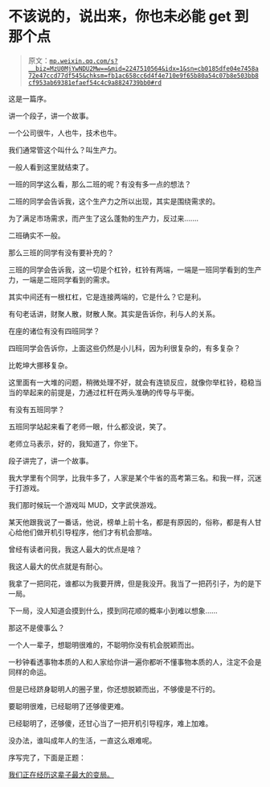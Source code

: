 # 不该说的，说出来，你也未必能 get 到那个点

> 原文：[`mp.weixin.qq.com/s?__biz=MzU0MjYwNDU2Mw==&mid=2247510564&idx=1&sn=cb0185dfe04e7458a72e47ccd77df545&chksm=fb1ac658cc6d4f4e710e9f65b80a54c07b8e503bb8cf953ab69381efaef54c4c9a8824739bb0#rd`](http://mp.weixin.qq.com/s?__biz=MzU0MjYwNDU2Mw==&mid=2247510564&idx=1&sn=cb0185dfe04e7458a72e47ccd77df545&chksm=fb1ac658cc6d4f4e710e9f65b80a54c07b8e503bb8cf953ab69381efaef54c4c9a8824739bb0#rd)

这是一篇序。

讲一个段子，讲一个故事。

一个公司很牛，人也牛，技术也牛。

我们通常管这个叫什么？叫生产力。

一般人看到这里就结束了。

一班的同学这么看，那么二班的呢？有没有多一点的想法？

二班的同学会告诉我，这个生产力之所以出现，其实是围绕需求的。

为了满足市场需求，而产生了这么蓬勃的生产力，反过来.......

二班确实不一般。

那么三班的同学有没有要补充的？

三班的同学会告诉我，这一切是个杠铃，杠铃有两端，一端是一班同学看到的生产力，一端是二班同学看到的需求。

其实中间还有一根杠杠，它是连接两端的，它是什么？它是利。

有句老话讲，财聚人散，财散人聚。其实是告诉你，利与人的关系。

在座的诸位有没有四班同学？

四班同学会告诉你，上面这些仍然是小儿科，因为利很复杂的，有多复杂？

比乾坤大挪移复杂。

这里面有一大堆的问题，稍微处理不好，就会有连锁反应，就像你举杠铃，稳稳当当的举起来的前提是，力通过杠杆在两头准确的传导与平衡。

有没有五班同学？

五班同学站起来看了老师一眼，什么都没说，笑了。

老师立马表示，好的，我知道了，你坐下。

段子讲完了，讲一个故事。

我大学里有个同学，比我牛多了，人家是某个牛省的高考第三名。和我一样，沉迷于打游戏。

我们那时候玩一个游戏叫 MUD，文字武侠游戏。

某天他跟我说了一番话，他说，榜单上前十名，都是有原因的，俗称，都是有人甘心给他们做开机引导程序，他们才有机会那啥。

曾经有读者问我，我这人最大的优点是啥？

我这人最大的优点就是有耐心。

我拿了一把同花，谁都以为我要开牌，但是我没开。我当了一把药引子，为的是下一局。

下一局，没人知道会摸到什么，摸到同花顺的概率小到难以想象......

那这不是傻事么？

一个人一辈子，想聪明很难的，不聪明你没有机会脱颖而出。

一秒钟看透事物本质的人和人家给你讲一遍你都听不懂事物本质的人，注定不会是同样的命运。

但是已经跻身聪明人的圈子里，你还想脱颖而出，不够傻是不行的。

要聪明很难，已经聪明了还够傻更难。

已经聪明了，还够傻，还甘心当了一把开机引导程序，难上加难。

没办法，谁叫成年人的生活，一直这么艰难呢。

序写完了，下面是正题：

[我们正在经历这辈子最大的变局。](http://mp.weixin.qq.com/s?__biz=Mzg4MTg2MzU3Mg==&mid=2247483916&idx=1&sn=b87bf615aaa5aa31c60b268b3f02274f&chksm=cf5e3cf7f829b5e12c95e91af6cdd8e75d65592d47f8f2c5d5a62d6cb6b4e68f28fccb9949bc&scene=21#wechat_redirect)